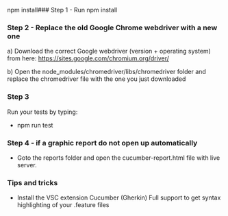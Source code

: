 npm install### Step 1 - Run npm install

### Step 2 - Replace the old Google Chrome webdriver with a new one
a) Download the correct Google webdriver (version + operating system) from here:
  https://sites.google.com/chromium.org/driver/

b) Open the node_modules/chromedriver/libs/chromedriver folder
   and replace the chromedriver file with the one you just downloaded

### Step 3
Run your tests by typing:
* npm run test

### Step 4 - if a graphic report do not open up automatically
* Goto the reports folder and open the cucumber-report.html file with live server.

### Tips and tricks
* Install the VSC extension Cucumber (Gherkin) Full support
  to get syntax highlighting of your .feature files

